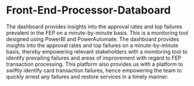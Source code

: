 # Front-End-Processor-Databoard
The dashboard provides insights into the approval rates and top failures prevalent in the FEP on a minute-by-minute basis.
This is a monitoring tool designed using PowerBI and PowerAutomate. The dashboard provides insights into the approval rates and top failures on a minute-by-minute basis, thereby empowering relevant stakeholders with a monitoring tool to identify prevailing failures and areas of improvement with regard to FEP transaction processing.
This platform also provides us with a platform to swiftly identify card transaction failures, hence empowering the team to quickly arrest any failures and restore services in a timely manner.
